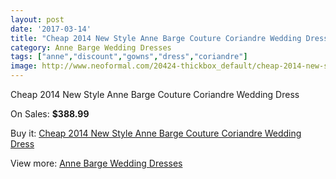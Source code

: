 ```yaml
---
layout: post
date: '2017-03-14'
title: "Cheap 2014 New Style Anne Barge Couture Coriandre Wedding Dress"
category: Anne Barge Wedding Dresses
tags: ["anne","discount","gowns","dress","coriandre"]
image: http://www.neoformal.com/20424-thickbox_default/cheap-2014-new-style-anne-barge-couture-coriandre-wedding-dress.jpg
---
```

Cheap 2014 New Style Anne Barge Couture Coriandre Wedding Dress

On Sales: **$388.99**
<a href="https://www.neoformal.com/en/anne-barge-wedding-dresses-2014/6513-cheap-2014-new-style-anne-barge-couture-coriandre-wedding-dress.html"><amp-img layout="responsive" width="600" height="600" src="//www.neoformal.com/20424-thickbox_default/cheap-2014-new-style-anne-barge-couture-coriandre-wedding-dress.jpg" alt="Cheap 2014 New Style Anne Barge Couture Coriandre Wedding Dress 0" /></a>

Buy it: [Cheap 2014 New Style Anne Barge Couture Coriandre Wedding Dress](https://www.neoformal.com/en/anne-barge-wedding-dresses-2014/6513-cheap-2014-new-style-anne-barge-couture-coriandre-wedding-dress.html "Cheap 2014 New Style Anne Barge Couture Coriandre Wedding Dress")

View more: [Anne Barge Wedding Dresses](https://www.neoformal.com/en/87-anne-barge-wedding-dresses-2014 "Anne Barge Wedding Dresses")